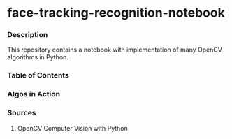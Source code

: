 # face-tracking-recognition-notebook

### Description
This repository contains a notebook with implementation of many OpenCV algorithms in Python. 

### Table of Contents

### Algos in Action 

### Sources 
1) OpenCV Computer Vision with Python
